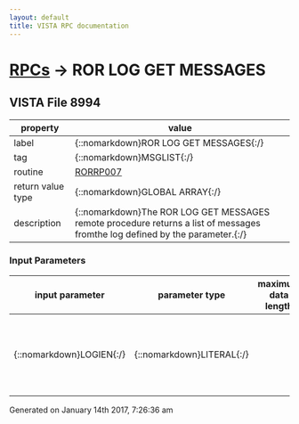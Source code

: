 ```yaml
---
layout: default
title: VISTA RPC documentation
---
```




# [RPCs](TableOfContent.md) &#8594; ROR LOG GET MESSAGES 


 ## VISTA File 8994
 property | value 
--- | --- 
 label | {::nomarkdown}ROR LOG GET MESSAGES{:/}
 tag | {::nomarkdown}MSGLIST{:/}
 routine | [RORRP007](http://code.osehra.org/dox/Routine_RORRP007_source.html)
 return value type | {::nomarkdown}GLOBAL ARRAY{:/}
 description | {::nomarkdown}The ROR LOG GET MESSAGES remote procedure returns a list of messages fromthe log defined by the parameter.{:/}

### Input Parameters

| input parameter | parameter type | maximum data length | required | description | 
| --- | --- | --- | --- | --- | 
| {::nomarkdown}LOGIEN{:/} | {::nomarkdown}LITERAL{:/} |  | {::nomarkdown}true{:/} | {::nomarkdown}The LOGIEN parameter defines the log. It should contain a valid IEN of thelog record in the ROR LOG file.{:/} | 




 Generated on January 14th 2017, 7:26:36 am